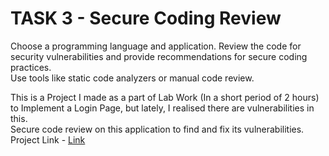 # TASK 3 - Secure Coding Review
Choose a programming language and application. Review the code for security vulnerabilities and provide recommendations for secure coding practices.<br>
Use tools like static code analyzers or manual code review.

This is a Project I made as a part of Lab Work (In a short period of 2 hours) to Implement a Login Page, but lately, I realised there are vulnerabilities in this.<br>
Secure code review on this application to find and fix its vulnerabilities.
Project Link - [Link](https://github.com/DPRIYATHAM/web-security)
